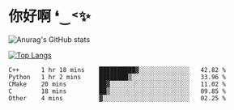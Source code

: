 # 你好啊 ❛‿˂✨

![Anurag's GitHub stats](https://github-readme-stats.vercel.app/api?username=ZombieFly&count_private=true&show_icons=true)

[![Top Langs](https://github-readme-stats.vercel.app/api/top-langs/?username=ZombieFly&layout=compact&count_private=true&hide=Ruby,makefile)](https://github.com/anuraghazra/github-readme-stats)

<!--START_SECTION:waka-->

```text
C++      1 hr 18 mins    ██████████▓░░░░░░░░░░░░░░   42.82 %
Python   1 hr 2 mins     ████████▒░░░░░░░░░░░░░░░░   33.96 %
CMake    20 mins         ██▓░░░░░░░░░░░░░░░░░░░░░░   11.02 %
C        18 mins         ██▒░░░░░░░░░░░░░░░░░░░░░░   09.85 %
Other    4 mins          ▓░░░░░░░░░░░░░░░░░░░░░░░░   02.25 %
```

<!--END_SECTION:waka-->
